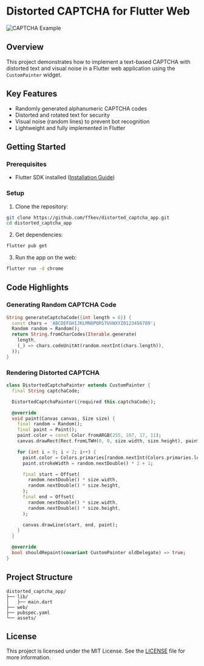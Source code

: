 # Distorted CAPTCHA for Flutter Web

![CAPTCHA Example](assets/captcha_example.png)

## Overview
This project demonstrates how to implement a text-based CAPTCHA with distorted text and visual noise in a Flutter web application using the `CustomPainter` widget.

## Key Features
- Randomly generated alphanumeric CAPTCHA codes
- Distorted and rotated text for security
- Visual noise (random lines) to prevent bot recognition
- Lightweight and fully implemented in Flutter

## Getting Started

### Prerequisites
- Flutter SDK installed ([Installation Guide](https://docs.flutter.dev/get-started/install))

### Setup
1. Clone the repository:
```sh
git clone https://github.com/ffkev/distorted_captcha_app.git
cd distorted_captcha_app
```

2. Get dependencies:
```sh
flutter pub get
```

3. Run the app on the web:
```sh
flutter run -d chrome
```

## Code Highlights

### Generating Random CAPTCHA Code
```dart
String generateCaptchaCode({int length = 6}) {
  const chars = 'ABCDEFGHIJKLMNOPQRSTUVWXYZ0123456789';
  Random random = Random();
  return String.fromCharCodes(Iterable.generate(
    length,
    (_) => chars.codeUnitAt(random.nextInt(chars.length)),
  ));
}
```

### Rendering Distorted CAPTCHA
```dart
class DistortedCaptchaPainter extends CustomPainter {
  final String captchaCode;

  DistortedCaptchaPainter({required this.captchaCode});

  @override
  void paint(Canvas canvas, Size size) {
    final random = Random();
    final paint = Paint();
    paint.color = const Color.fromARGB(255, 107, 17, 11);
    canvas.drawRect(Rect.fromLTWH(0, 0, size.width, size.height), paint);

    for (int i = 0; i < 2; i++) {
      paint.color = Colors.primaries[random.nextInt(Colors.primaries.length)][random.nextInt(9) * 100]!;
      paint.strokeWidth = random.nextDouble() * 2 + 1;

      final start = Offset(
        random.nextDouble() * size.width,
        random.nextDouble() * size.height,
      );
      final end = Offset(
        random.nextDouble() * size.width,
        random.nextDouble() * size.height,
      );

      canvas.drawLine(start, end, paint);
    }
  }

  @override
  bool shouldRepaint(covariant CustomPainter oldDelegate) => true;
}
```

## Project Structure
```
distorted_captcha_app/
├── lib/
│   ├── main.dart
├── web/
├── pubspec.yaml
└── assets/
```

## License
This project is licensed under the MIT License. See the [LICENSE](LICENSE) file for more information.

